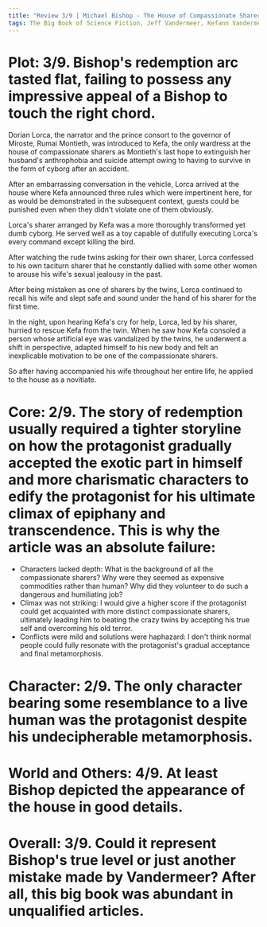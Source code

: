 ```yaml
---
title: "Review 3/9 | Michael Bishop - The House of Compassionate Sharers"
tags: The Big Book of Science Fiction, Jeff Vandermeer, Kefann Vandermeer, short story, novelette, science fiction, 1945-, 1977
---
```

# Plot: 3/9. Bishop's redemption arc tasted flat, failing to possess any impressive appeal of a Bishop to touch the right chord.
Dorian Lorca, the narrator and the prince consort to the governor of Miroste, Rumai Montieth, was introduced to Kefa, the only wardress at the house of compassionate sharers as Montieth's last hope to extinguish her husband's anthrophobia and suicide attempt owing to having to survive in the form of cyborg after an accident.

After an embarrassing conversation in the vehicle, Lorca arrived at the house where Kefa announced three rules which were impertinent here, for as would be demonstrated in the subsequent context, guests could be punished even when they didn't violate one of them obviously.

Lorca's sharer arranged by Kefa was a more thoroughly transformed yet dumb cyborg. He served well as a toy capable of dutifully executing Lorca's every command except killing the bird.

After watching the rude twins asking for their own sharer, Lorca confessed to his own taciturn sharer that he constantly dallied with some other women to arouse his wife's sexual jealousy in the past. 

After being mistaken as one of sharers by the twins, Lorca continued to recall his wife and slept safe and sound under the hand of his sharer for the first time.

In the night, upon hearing Kefa's cry for help, Lorca, led by his sharer, hurried to rescue Kefa from the twin. When he saw how Kefa consoled a person whose artificial eye was vandalized by the twins, he underwent a shift in perspective, adapted himself to his new body and felt an inexplicable motivation to be one of the compassionate sharers.

So after having accompanied his wife throughout her entire life, he applied to the house as a novitiate.


# Core: 2/9. The story of redemption usually required a tighter storyline on how the protagonist gradually accepted the exotic part in himself and more charismatic characters to edify the protagonist for his ultimate climax of epiphany and transcendence. This is why the article was an absolute failure:
+ Characters lacked depth: What is the background of all the compassionate sharers? Why were they seemed as expensive commodities rather than human? Why did they volunteer to do such a dangerous and humiliating job?
+ Climax was not striking: I would give a higher score if the protagonist could get acquainted with more distinct compassionate sharers, ultimately leading him to beating the crazy twins by accepting his true self and overcoming his old terror.
+ Conflicts were mild and solutions were haphazard: I don't think normal people could fully resonate with the protagonist's gradual acceptance and final metamorphosis.



# Character: 2/9. The only character bearing some resemblance to a live human was the protagonist despite his undecipherable metamorphosis.



# World and Others: 4/9. At least Bishop depicted the appearance of the house in good details.


# Overall: 3/9. Could it represent Bishop's true level or just another mistake made by Vandermeer? After all, this big book was abundant in unqualified articles.



